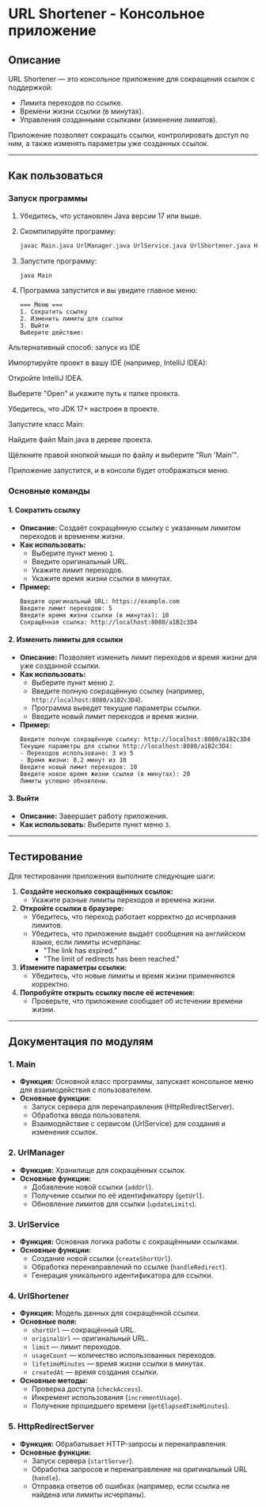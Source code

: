 # URL Shortener - Консольное приложение

## Описание

URL Shortener — это консольное приложение для сокращения ссылок с поддержкой:
- Лимита переходов по ссылке.
- Времени жизни ссылки (в минутах).
- Управления созданными ссылками (изменение лимитов).

Приложение позволяет сокращать ссылки, контролировать доступ по ним, а также изменять параметры уже созданных ссылок.

---

## Как пользоваться

### Запуск программы

1. Убедитесь, что установлен Java версии 17 или выше.
2. Скомпилируйте программу:
   ```bash
   javac Main.java UrlManager.java UrlService.java UrlShortener.java HttpRedirectServer.java
   ```
3. Запустите программу:
   ```bash
   java Main
   ```
4. Программа запустится и вы увидите главное меню:

   ```
   === Меню ===
   1. Сократить ссылку
   2. Изменить лимиты для ссылки
   3. Выйти
   Выберите действие:
   ```
Альтернативный способ: запуск из IDE

Импортируйте проект в вашу IDE (например, IntelliJ IDEA):

Откройте IntelliJ IDEA.

Выберите "Open" и укажите путь к папке проекта.

Убедитесь, что JDK 17+ настроен в проекте.

Запустите класс Main:

Найдите файл Main.java в дереве проекта.

Щёлкните правой кнопкой мыши по файлу и выберите "Run 'Main'".

Приложение запустится, и в консоли будет отображаться меню.

### Основные команды

#### 1. Сократить ссылку
- **Описание:** Создаёт сокращённую ссылку с указанным лимитом переходов и временем жизни.
- **Как использовать:**
  - Выберите пункт меню `1`.
  - Введите оригинальный URL.
  - Укажите лимит переходов.
  - Укажите время жизни ссылки в минутах.
- **Пример:**
  ```
  Введите оригинальный URL: https://example.com
  Введите лимит переходов: 5
  Введите время жизни ссылки (в минутах): 10
  Сокращённая ссылка: http://localhost:8080/a1B2c3D4
  ```

#### 2. Изменить лимиты для ссылки
- **Описание:** Позволяет изменить лимит переходов и время жизни для уже созданной ссылки.
- **Как использовать:**
  - Выберите пункт меню `2`.
  - Введите полную сокращённую ссылку (например, `http://localhost:8080/a1B2c3D4`).
  - Программа выведет текущие параметры ссылки.
  - Введите новый лимит переходов и время жизни.
- **Пример:**
  ```
  Введите полную сокращённую ссылку: http://localhost:8080/a1B2c3D4
  Текущие параметры для ссылки http://localhost:8080/a1B2c3D4:
  - Переходов использовано: 3 из 5
  - Время жизни: 8.2 минут из 10
  Введите новый лимит переходов: 10
  Введите новое время жизни ссылки (в минутах): 20
  Лимиты успешно обновлены.
  ```

#### 3. Выйти
- **Описание:** Завершает работу приложения.
- **Как использовать:** Выберите пункт меню `3`.

---

## Тестирование

Для тестирования приложения выполните следующие шаги:

1. **Создайте несколько сокращённых ссылок:**
   - Укажите разные лимиты переходов и времена жизни.
2. **Откройте ссылки в браузере:**
   - Убедитесь, что переход работает корректно до исчерпания лимитов.
   - Убедитесь, что приложение выдаёт сообщения на английском языке, если лимиты исчерпаны:
     - "The link has expired."
     - "The limit of redirects has been reached."
3. **Измените параметры ссылки:**
   - Убедитесь, что новые лимиты и время жизни применяются корректно.
4. **Попробуйте открыть ссылку после её истечения:**
   - Проверьте, что приложение сообщает об истечении времени жизни.

---

## Документация по модулям

### 1. Main
- **Функция:** Основной класс программы, запускает консольное меню для взаимодействия с пользователем.
- **Основные функции:**
  - Запуск сервера для перенаправления (HttpRedirectServer).
  - Обработка ввода пользователя.
  - Взаимодействие с сервисом (UrlService) для создания и изменения ссылок.

### 2. UrlManager
- **Функция:** Хранилище для сокращённых ссылок.
- **Основные функции:**
  - Добавление новой ссылки (`addUrl`).
  - Получение ссылки по её идентификатору (`getUrl`).
  - Обновление лимитов для ссылки (`updateLimits`).

### 3. UrlService
- **Функция:** Основная логика работы с сокращёнными ссылками.
- **Основные функции:**
  - Создание новой ссылки (`createShortUrl`).
  - Обработка перенаправлений по ссылке (`handleRedirect`).
  - Генерация уникального идентификатора для ссылки.

### 4. UrlShortener
- **Функция:** Модель данных для сокращённой ссылки.
- **Основные поля:**
  - `shortUrl` — сокращённый URL.
  - `originalUrl` — оригинальный URL.
  - `limit` — лимит переходов.
  - `usageCount` — количество использованных переходов.
  - `lifetimeMinutes` — время жизни ссылки в минутах.
  - `createdAt` — время создания ссылки.
- **Основные методы:**
  - Проверка доступа (`checkAccess`).
  - Инкремент использования (`incrementUsage`).
  - Получение прошедшего времени (`getElapsedTimeMinutes`).

### 5. HttpRedirectServer
- **Функция:** Обрабатывает HTTP-запросы и перенаправления.
- **Основные функции:**
  - Запуск сервера (`startServer`).
  - Обработка запросов и перенаправление на оригинальный URL (`handle`).
  - Отправка ответов об ошибках (например, если ссылка не найдена или лимиты исчерпаны).
